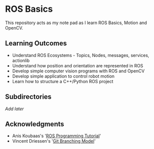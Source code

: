 # ROS Basics
This repository acts as my note pad as I learn ROS Basics, Motion and OpenCV.

## Learning Outcomes 
* Understand ROS Ecosystems - Topics, Nodes, messages, services, actionlib 
* Understand how position and orientation are represented in ROS
* Develop simple computer vision programs with ROS and OpenCV
* Develop simple application to control robot motion
* Learn how to structure a C++/Python ROS project


## Subdirectories
*Add later*
  
  

## Acknowledgments
* Anis Koubaas's '[ROS Programming Tutorial](https://www.udemy.com/ros-essentials/)'
* Vincent Driessen's '[Git Branching Model](https://nvie.com/posts/a-successful-git-branching-model/)'
